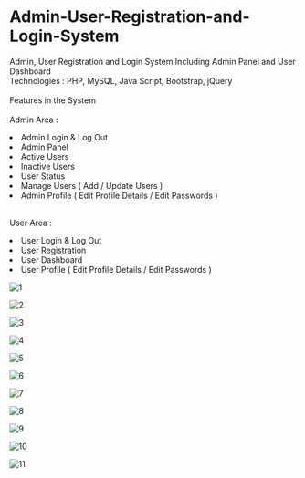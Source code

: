 # Admin-User-Registration-and-Login-System
Admin, User Registration and Login System Including Admin Panel and User Dashboard</br>
Technologies : PHP, MySQL, Java Script, Bootstrap, jQuery
</br>
</br>
Features in the System 
</br>
</br>
Admin Area :

 <li>Admin Login & Log Out</li>
 <li>Admin Panel</li>
 <li>Active Users</li>
 <li>Inactive Users</li>
 <li>User Status</li>
 <li>Manage Users ( Add / Update Users )</li>
 <li>Admin Profile ( Edit Profile Details / Edit Passwords )</li>

</br>

User Area : 

  <li>User Login & Log Out</li>
  <li>User Registration</li>
  <li>User Dashboard </li>
  <li>User Profile ( Edit Profile Details / Edit Passwords )</li>


![1](https://github.com/MrTineth/Admin-User-Registration-and-Login-System/assets/106744622/d30a058c-ecdb-4e68-8cfa-0b315368d0b4)

![2](https://github.com/MrTineth/Admin-User-Registration-and-Login-System/assets/106744622/47a02155-f91e-457a-8eaf-68b2174d7ec2)

![3](https://github.com/MrTineth/Admin-User-Registration-and-Login-System/assets/106744622/10adc37c-3cee-4555-b96d-90b7b2e9802d)

![4](https://github.com/MrTineth/Admin-User-Registration-and-Login-System/assets/106744622/0d2ea86b-bb19-4b4d-af7f-a03fc2de6ca8)

![5](https://github.com/MrTineth/Admin-User-Registration-and-Login-System/assets/106744622/24317b5a-f832-4ec8-a5f5-a3a1a4c9bd4f)

![6](https://github.com/MrTineth/Admin-User-Registration-and-Login-System/assets/106744622/2ba7d5b4-fbd2-4bbb-81e4-b6c58a0547e4)

![7](https://github.com/MrTineth/Admin-User-Registration-and-Login-System/assets/106744622/7ac0132d-664b-4c19-9d00-864de6c8fd0d)

![8](https://github.com/MrTineth/Admin-User-Registration-and-Login-System/assets/106744622/f3543615-6e52-4892-9b6f-dd07428766c9)

![9](https://github.com/MrTineth/Admin-User-Registration-and-Login-System/assets/106744622/8f38a273-9200-449c-a896-be722dd6efa1)

![10](https://github.com/MrTineth/Admin-User-Registration-and-Login-System/assets/106744622/949da003-c1f0-48e6-a553-242c387bf19a)

![11](https://github.com/MrTineth/Admin-User-Registration-and-Login-System/assets/106744622/11b20fc0-fe4c-450c-85c2-725a10a0662f)
